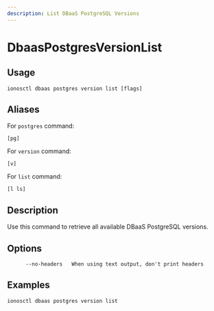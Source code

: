 ```yaml
---
description: List DBaaS PostgreSQL Versions
---
```


# DbaasPostgresVersionList

## Usage

```text
ionosctl dbaas postgres version list [flags]
```

## Aliases

For `postgres` command:

```text
[pg]
```

For `version` command:

```text
[v]
```

For `list` command:

```text
[l ls]
```

## Description

Use this command to retrieve all available DBaaS PostgreSQL versions.

## Options

```text
      --no-headers   When using text output, don't print headers
```

## Examples

```text
ionosctl dbaas postgres version list
```

